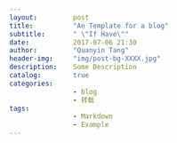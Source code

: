 ```yaml
---
layout:         post
title:          "An Template for a blog"
subtitle:       " \"If Have\""
date:           2017-07-06 21:30
author:         "Quanyin Tang"
header-img:     "img/post-bg-XXXX.jpg"
description:    Some Description
catalog:        true
categories:     
                - blog
                - 转载
tags:
                - Markdown
                - Example
---
```


